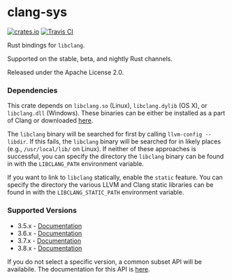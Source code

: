 clang-sys
=========

[![crates.io](https://img.shields.io/crates/v/clang-sys.svg)](https://crates.io/crates/clang-sys)
[![Travis CI](https://travis-ci.org/KyleMayes/clang-sys.svg?branch=master)](https://travis-ci.org/KyleMayes/clang-sys)

Rust bindings for `libclang`.

Supported on the stable, beta, and nightly Rust channels.

Released under the Apache License 2.0.

### Dependencies

This crate depends on `libclang.so` (Linux), `libclang.dylib` (OS X), or `libclang.dll` (Windows).
These binaries can be either be installed as a part of Clang or downloaded
[here](http://llvm.org/releases/download.html).

The `libclang` binary will be searched for first by calling `llvm-config --libdir`. If this fails,
the `libclang` binary will be searched for in likely places (e.g., `/usr/local/lib/` on Linux). If
neither of these approaches is successful, you can specify the directory the `libclang` binary can
be found in with the `LIBCLANG_PATH` environment variable.

If you want to link to `libclang` statically, enable the `static` feature. You can specify the
directory the various LLVM and Clang static libraries can be found in with the
`LIBCLANG_STATIC_PATH` environment variable.

### Supported Versions

* 3.5.x - [Documentation](https://kylemayes.github.io/clang-sys/3_5/clang_sys)
* 3.6.x - [Documentation](https://kylemayes.github.io/clang-sys/3_6/clang_sys)
* 3.7.x - [Documentation](https://kylemayes.github.io/clang-sys/3_7/clang_sys)
* 3.8.x - [Documentation](https://kylemayes.github.io/clang-sys/3_8/clang_sys)

If you do not select a specific version, a common subset API will be availabile. The documentation
for this API is [here](https://kylemayes.github.io/clang-sys/all/clang_sys).
